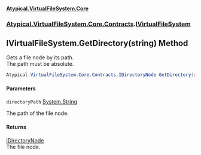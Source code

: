 #### [Atypical.VirtualFileSystem.Core](VirtualFileSystem.md 'VirtualFileSystem')
### [Atypical.VirtualFileSystem.Core.Contracts](VirtualFileSystem.md#Atypical.VirtualFileSystem.Core.Contracts 'Atypical.VirtualFileSystem.Core.Contracts').[IVirtualFileSystem](IVirtualFileSystem.md 'Atypical.VirtualFileSystem.Core.Contracts.IVirtualFileSystem')

## IVirtualFileSystem.GetDirectory(string) Method

Gets a file node by its path.  
The path must be absolute.

```csharp
Atypical.VirtualFileSystem.Core.Contracts.IDirectoryNode GetDirectory(string directoryPath);
```
#### Parameters

<a name='Atypical.VirtualFileSystem.Core.Contracts.IVirtualFileSystem.GetDirectory(string).directoryPath'></a>

`directoryPath` [System.String](https://docs.microsoft.com/en-us/dotnet/api/System.String 'System.String')

The path of the file node.

#### Returns
[IDirectoryNode](IDirectoryNode.md 'Atypical.VirtualFileSystem.Core.Contracts.IDirectoryNode')  
The file node.